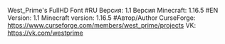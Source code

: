 West_Prime's FullHD Font
#RU
Версия: 1.1
Версия Minecraft: 1.16.5
#EN
Version: 1.1
Minecraft version: 1.16.5
#Автор/Author
CurseForge: https://www.curseforge.com/members/west_prime/projects
VK: https://vk.com/westprime